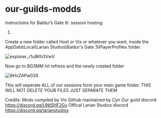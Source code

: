 # our-guilds-modds
Instructuins for Baldur’s Gate III. session hosting

1)
  Create a new folder called Host or Vix or whatever you want, inside the AppData\Local\Larian Studios\Baldur's Gate 3\PlayerProfiles folder.

![explorer_r1u8Kh3VwV](https://github.com/Cszyn/our-guilds-mods/assets/147027531/751639ba-1813-4f7a-aef9-79f5590ae37a)

  Now go to BG3MM hit refress and the newly created folder

![8HvZAPw026](https://github.com/Cszyn/our-guilds-mods/assets/147027531/9a269fc5-8e04-4273-a4f7-868a51504f47)

  This will seperate ALL of our sessions form your main game folder. THIS WILL NOT DELETE YOUR FILES JUST SEPARATE THEM

  Credits:
Mods compiled by Vix
Github maintained by Cyn
Our guild discord https://discord.gg/UNtSHF2Gv
Offical Larian Studios discord https://discord.gg/larianstudios
